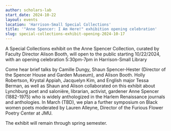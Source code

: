 ```yaml
---
author: scholars-lab
start_date: 2024-10-22
layout: events
location: 'Harrison-Small Special Collections'
title: '"Anne Spencer: I Am Here!" exhibition opening celebration'
slug: special-collections-exhibit-opening-2024-10-17
---
```


A Special Collections exhibit on the Anne Spencer Collection, curated by Faculty Director Alison Booth, will open to the public starting 10/22/2024, with an opening celebration 5:30pm-7pm in Harrison-Small Library

Come hear brief talks by Camille Dungy, Shaun Spencer-Hester (Director of the Spencer House and Garden Museum), and Alison Booth. Holly Robertson, Krystal Appiah, Jacquelyn Kim, and English major Tessa Berman, as well as Shaun and Alison collaborated on this exhibit about Lynchburg poet and salonière, librarian, activist, gardener Anne Spencer (1882-1975) who is widely anthologized in the Harlem Renaissance journals and anthologies. In March (TBD), we plan a further symposium on Black women poets moderated by Lauren Alleyne, Director of the Furious Flower Poetry Center at JMU.

The exhibit will remain through spring semester.
